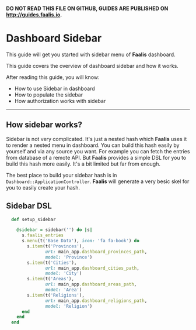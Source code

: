 **DO NOT READ THIS FILE ON GITHUB, GUIDES ARE PUBLISHED ON http://guides.faalis.io.**

Dashboard Sidebar
==================

This guide will get you started with sidebar menu of **Faalis** dashboard.

This guide covers the overview of dashboard sidebar and how it works.

After reading this guide, you will know:

* How to use Sidebar in dashboard
* How to populate the sidebar
* How authorization works with sidebar

--------------------------------------------------------------------------------

How sidebar works?
------------------
Sidebar is not very complicated. It's just a nested hash which **Faalis** uses it
to render a nested menu in dashboard. You can build this hash easily by yourself
and via any source you want. For example you can fetch the entries from database
of a remote API. But **Faalis** provides a simple DSL for you to build this hash
more easily. It's a bit limited but far from enough.

The best place to build your sidebar hash is in `Dashboard::ApplicationController`.
**Faalis** will generate a very besic skel for you to easily create your hash.

## Sidebar DSL

```ruby
  def setup_sidebar

    @sidebar = sidebar('') do |s|
      s.faalis_entries
      s.menu(t('Base Data'), icon: 'fa fa-book') do
        s.item(t('Provinces'),
               url: main_app.dashboard_provinces_path,
               model: 'Province')
        s.item(t('Cities'),
               url: main_app.dashboard_cities_path,
               model: 'City')
        s.item(t('Areas'),
               url: main_app.dashboard_areas_path,
               model: 'Area')
        s.item(t('Religions'),
               url: main_app.dashboard_religions_path,
               model: 'Religion')
      end
    end
  end
```
